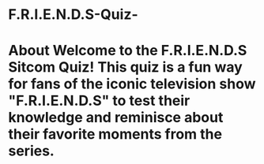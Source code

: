 # F.R.I.E.N.D.S-Quiz-
# About  Welcome to the F.R.I.E.N.D.S Sitcom Quiz! This quiz is a fun way for fans of the iconic television show "F.R.I.E.N.D.S" to test their knowledge and reminisce about their favorite moments from the series.
